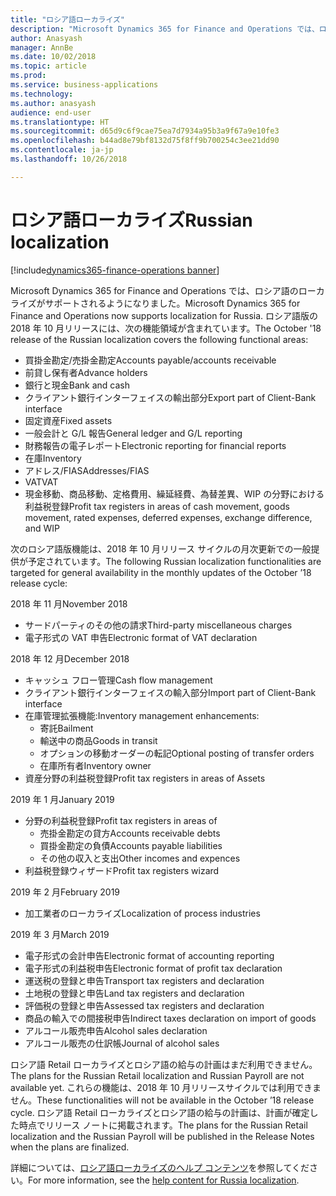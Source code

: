 ```yaml
---
title: "ロシア語ローカライズ"
description: "Microsoft Dynamics 365 for Finance and Operations では、ロシアで必須の規制要件がサポートされるようになりました (オンプレミス展開の場合のみ)。"
author: Anasyash
manager: AnnBe
ms.date: 10/02/2018
ms.topic: article
ms.prod: 
ms.service: business-applications
ms.technology: 
ms.author: anasyash
audience: end-user
ms.translationtype: HT
ms.sourcegitcommit: d65d9c6f9cae75ea7d7934a95b3a9f67a9e10fe3
ms.openlocfilehash: b44ad8e79bf8132d75f8ff9b700254c3ee21dd90
ms.contentlocale: ja-jp
ms.lasthandoff: 10/26/2018

---
```


# <a name="russian-localization"></a><span data-ttu-id="b2ba9-103">ロシア語ローカライズ</span><span class="sxs-lookup"><span data-stu-id="b2ba9-103">Russian localization</span></span>

[!include[dynamics365-finance-operations banner](../includes/dynamics365-finance-operations.md)]

<span data-ttu-id="b2ba9-104">Microsoft Dynamics 365 for Finance and Operations では、ロシア語のローカライズがサポートされるようになりました。</span><span class="sxs-lookup"><span data-stu-id="b2ba9-104">Microsoft Dynamics 365 for Finance and Operations now supports localization for Russia.</span></span> <span data-ttu-id="b2ba9-105">ロシア語版の 2018 年 10 月リリースには、次の機能領域が含まれています。</span><span class="sxs-lookup"><span data-stu-id="b2ba9-105">The October '18 release of the Russian localization covers the following functional areas:</span></span> 

- <span data-ttu-id="b2ba9-106">買掛金勘定/売掛金勘定</span><span class="sxs-lookup"><span data-stu-id="b2ba9-106">Accounts payable/accounts receivable</span></span>
- <span data-ttu-id="b2ba9-107">前貸し保有者</span><span class="sxs-lookup"><span data-stu-id="b2ba9-107">Advance holders</span></span> 
- <span data-ttu-id="b2ba9-108">銀行と現金</span><span class="sxs-lookup"><span data-stu-id="b2ba9-108">Bank and cash</span></span> 
- <span data-ttu-id="b2ba9-109">クライアント銀行インターフェイスの輸出部分</span><span class="sxs-lookup"><span data-stu-id="b2ba9-109">Export part of Client-Bank interface</span></span> 
- <span data-ttu-id="b2ba9-110">固定資産</span><span class="sxs-lookup"><span data-stu-id="b2ba9-110">Fixed assets</span></span> 
- <span data-ttu-id="b2ba9-111">一般会計と G/L 報告</span><span class="sxs-lookup"><span data-stu-id="b2ba9-111">General ledger and G/L reporting</span></span> 
- <span data-ttu-id="b2ba9-112">財務報告の電子レポート</span><span class="sxs-lookup"><span data-stu-id="b2ba9-112">Electronic reporting for financial reports</span></span> 
- <span data-ttu-id="b2ba9-113">在庫</span><span class="sxs-lookup"><span data-stu-id="b2ba9-113">Inventory</span></span> 
- <span data-ttu-id="b2ba9-114">アドレス/FIAS</span><span class="sxs-lookup"><span data-stu-id="b2ba9-114">Addresses/FIAS</span></span>  
- <span data-ttu-id="b2ba9-115">VAT</span><span class="sxs-lookup"><span data-stu-id="b2ba9-115">VAT</span></span> 
- <span data-ttu-id="b2ba9-116">現金移動、商品移動、定格費用、繰延経費、為替差異、WIP の分野における利益税登録</span><span class="sxs-lookup"><span data-stu-id="b2ba9-116">Profit tax registers in areas of cash movement, goods movement, rated expenses, deferred expenses, exchange difference, and WIP</span></span>

<span data-ttu-id="b2ba9-117">次のロシア語版機能は、2018 年 10 月リリース サイクルの月次更新での一般提供が予定されています。</span><span class="sxs-lookup"><span data-stu-id="b2ba9-117">The following Russian localization functionalities are targeted for general availability in the monthly updates of the October ’18 release cycle:</span></span> 

<span data-ttu-id="b2ba9-118">2018 年 11 月</span><span class="sxs-lookup"><span data-stu-id="b2ba9-118">November 2018</span></span>

- <span data-ttu-id="b2ba9-119">サードパーティのその他の請求</span><span class="sxs-lookup"><span data-stu-id="b2ba9-119">Third-party miscellaneous charges</span></span>
- <span data-ttu-id="b2ba9-120">電子形式の VAT 申告</span><span class="sxs-lookup"><span data-stu-id="b2ba9-120">Electronic format of VAT declaration</span></span> 

<span data-ttu-id="b2ba9-121">2018 年 12 月</span><span class="sxs-lookup"><span data-stu-id="b2ba9-121">December 2018</span></span>

- <span data-ttu-id="b2ba9-122">キャッシュ フロー管理</span><span class="sxs-lookup"><span data-stu-id="b2ba9-122">Cash flow management</span></span>
- <span data-ttu-id="b2ba9-123">クライアント銀行インターフェイスの輸入部分</span><span class="sxs-lookup"><span data-stu-id="b2ba9-123">Import part of Client-Bank interface</span></span>
- <span data-ttu-id="b2ba9-124">在庫管理拡張機能:</span><span class="sxs-lookup"><span data-stu-id="b2ba9-124">Inventory management enhancements:</span></span>
  - <span data-ttu-id="b2ba9-125">寄託</span><span class="sxs-lookup"><span data-stu-id="b2ba9-125">Bailment</span></span>
  - <span data-ttu-id="b2ba9-126">輸送中の商品</span><span class="sxs-lookup"><span data-stu-id="b2ba9-126">Goods in transit</span></span>
  - <span data-ttu-id="b2ba9-127">オプションの移動オーダーの転記</span><span class="sxs-lookup"><span data-stu-id="b2ba9-127">Optional posting of transfer orders</span></span>
  - <span data-ttu-id="b2ba9-128">在庫所有者</span><span class="sxs-lookup"><span data-stu-id="b2ba9-128">Inventory owner</span></span>
- <span data-ttu-id="b2ba9-129">資産分野の利益税登録</span><span class="sxs-lookup"><span data-stu-id="b2ba9-129">Profit tax registers in areas of Assets</span></span>
    
<span data-ttu-id="b2ba9-130">2019 年 1 月</span><span class="sxs-lookup"><span data-stu-id="b2ba9-130">January 2019</span></span>

- <span data-ttu-id="b2ba9-131">分野の利益税登録</span><span class="sxs-lookup"><span data-stu-id="b2ba9-131">Profit tax registers in areas of</span></span> 
  - <span data-ttu-id="b2ba9-132">売掛金勘定の貸方</span><span class="sxs-lookup"><span data-stu-id="b2ba9-132">Accounts receivable debts</span></span>
  - <span data-ttu-id="b2ba9-133">買掛金勘定の負債</span><span class="sxs-lookup"><span data-stu-id="b2ba9-133">Accounts payable liabilities</span></span>
  - <span data-ttu-id="b2ba9-134">その他の収入と支出</span><span class="sxs-lookup"><span data-stu-id="b2ba9-134">Other incomes and expences</span></span>
- <span data-ttu-id="b2ba9-135">利益税登録ウィザード</span><span class="sxs-lookup"><span data-stu-id="b2ba9-135">Profit tax registers wizard</span></span>
    
<span data-ttu-id="b2ba9-136">2019 年 2 月</span><span class="sxs-lookup"><span data-stu-id="b2ba9-136">February 2019</span></span>

- <span data-ttu-id="b2ba9-137">加工業者のローカライズ</span><span class="sxs-lookup"><span data-stu-id="b2ba9-137">Localization of process industries</span></span>

<span data-ttu-id="b2ba9-138">2019 年 3 月</span><span class="sxs-lookup"><span data-stu-id="b2ba9-138">March 2019</span></span>

- <span data-ttu-id="b2ba9-139">電子形式の会計申告</span><span class="sxs-lookup"><span data-stu-id="b2ba9-139">Electronic format of accounting reporting</span></span> 
- <span data-ttu-id="b2ba9-140">電子形式の利益税申告</span><span class="sxs-lookup"><span data-stu-id="b2ba9-140">Electronic format of profit tax declaration</span></span>
- <span data-ttu-id="b2ba9-141">運送税の登録と申告</span><span class="sxs-lookup"><span data-stu-id="b2ba9-141">Transport tax registers and declaration</span></span>
- <span data-ttu-id="b2ba9-142">土地税の登録と申告</span><span class="sxs-lookup"><span data-stu-id="b2ba9-142">Land tax registers and declaration</span></span>
- <span data-ttu-id="b2ba9-143">評価税の登録と申告</span><span class="sxs-lookup"><span data-stu-id="b2ba9-143">Assessed tax registers and declaration</span></span>
- <span data-ttu-id="b2ba9-144">商品の輸入での間接税申告</span><span class="sxs-lookup"><span data-stu-id="b2ba9-144">Indirect taxes declaration on import of goods</span></span>
- <span data-ttu-id="b2ba9-145">アルコール販売申告</span><span class="sxs-lookup"><span data-stu-id="b2ba9-145">Alcohol sales declaration</span></span>
- <span data-ttu-id="b2ba9-146">アルコール販売の仕訳帳</span><span class="sxs-lookup"><span data-stu-id="b2ba9-146">Journal of alcohol sales</span></span>

<span data-ttu-id="b2ba9-147">ロシア語 Retail ローカライズとロシア語の給与の計画はまだ利用できません。</span><span class="sxs-lookup"><span data-stu-id="b2ba9-147">The plans for the Russian Retail localization and Russian Payroll are not available yet.</span></span> <span data-ttu-id="b2ba9-148">これらの機能は、2018 年 10 月リリースサイクルでは利用できません。</span><span class="sxs-lookup"><span data-stu-id="b2ba9-148">These functionalities will not be available in the October ’18 release cycle.</span></span> <span data-ttu-id="b2ba9-149">ロシア語 Retail ローカライズとロシア語の給与の計画は、計画が確定した時点でリリース ノートに掲載されます。</span><span class="sxs-lookup"><span data-stu-id="b2ba9-149">The plans for the Russian Retail localization and the Russian Payroll will be published in the Release Notes when the plans are finalized.</span></span>

<span data-ttu-id="b2ba9-150">詳細については、[ロシア語ローカライズのヘルプ コンテンツ](https://docs.microsoft.com/en-us/dynamics365/unified-operations/financials/localizations/russia)を参照してください。</span><span class="sxs-lookup"><span data-stu-id="b2ba9-150">For more information, see the [help content for Russia localization](https://docs.microsoft.com/en-us/dynamics365/unified-operations/financials/localizations/russia).</span></span>

